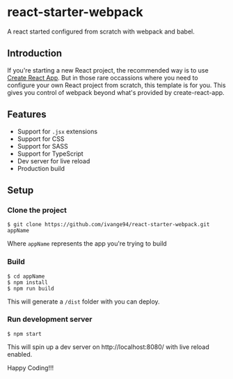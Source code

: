 # react-starter-webpack
A react started configured from scratch with webpack and babel.

## Introduction

If you're starting a new React project, the recommended way is to use [Create React App](https://reactjs.org/docs/create-a-new-react-app.html#create-react-app). But in those rare occassions where you need to configure your own React project from scratch, this template is for you. This gives you control of webpack beyond what's provided by create-react-app.

## Features
- Support for `.jsx` extensions
- Support for CSS
- Support for SASS
- Support for TypeScript
- Dev server for live reload
- Production build

## Setup

### Clone the project
```console
$ git clone https://github.com/ivange94/react-starter-webpack.git appName
```

Where `appName` represents the app you're trying to build

### Build

```console
$ cd appName
$ npm install
$ npm run build
```

This will generate a `/dist` folder with you can deploy.

### Run development server

```console
$ npm start
```

This will spin up a dev server on http://localhost:8080/ with live reload enabled.


Happy Coding!!!
